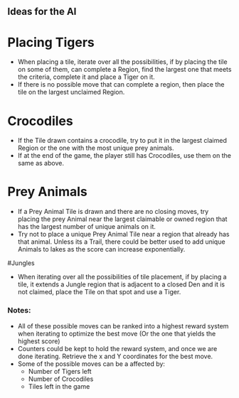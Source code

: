 ## Ideas for the AI

# Placing Tigers
- When placing a tile, iterate over all the possibilities, if by placing the tile on some of them, 
 can complete a Region, find the largest one that meets the criteria, complete it and place a Tiger on it.
- If there is no possible move that can complete a region, then place the tile on the largest unclaimed Region.

# Crocodiles
- If the Tile drawn contains a crocodile, try to put it in the largest claimed Region or the one with the most unique prey animals.
- If at the end of the game, the player still has Crocodiles, use them on the same as above.

# Prey Animals
- If a Prey Animal Tile is drawn and there are no closing moves, try placing the prey Animal near the largest claimable or owned region
 that has the largest number of unique animals on it. 
- Try not to place a unique Prey Animal Tile near a region that already has that animal. Unless its a Trail, there could be better used to 
add unique Animals to lakes as the score can increase exponentially.

#Jungles
- When iterating over all the possibilities of tile placement, if by placing a tile, it extends a Jungle region that is adjacent to a 
closed Den and it is not claimed, place the Tile on that spot and use a Tiger.

### Notes:
- All of these possible moves can be ranked into a highest reward system when iterating to optimize the best move 
(Or the one that yields the highest score)
- Counters could be kept to hold the reward system, and once we are done iterating. Retrieve the x and Y coordinates for the best move.
- Some of the possible moves can be a affected by:
    - Number of Tigers left
    - Number of Crocodiles
    - Tiles left in the game
